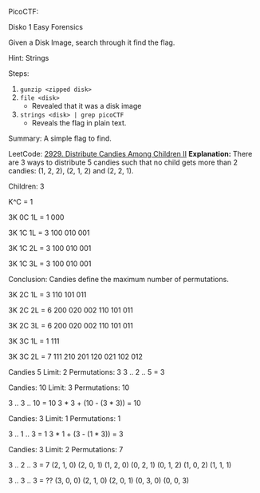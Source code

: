 PicoCTF: 

Disko 1
Easy
Forensics

Given a Disk Image, search through it find the flag.

Hint:
Strings

Steps:
1) `gunzip <zipped disk>`
2) `file <disk>`
	- Revealed that it was a disk image
3) `strings <disk> | grep picoCTF`
	- Reveals the flag in plain text.

Summary:
	A simple flag to find.



LeetCode:
[2929. Distribute Candies Among Children II](https://leetcode.com/problems/distribute-candies-among-children-ii/)
**Explanation:** There are 3 ways to distribute 5 candies such that no child gets more than 2 candies: (1, 2, 2), (2, 1, 2) and (2, 2, 1).

Children: 3

K^C = 1

3K 0C 1L = 1
000

3K 1C 1L = 3
100 010 001

3K 1C 2L = 3
100 010 001

3K 1C 3L = 3
100 010 001

Conclusion: Candies define the maximum number of permutations.

3K 2C 1L = 3
110 101 011

3K 2C 2L = 6
200 020 002
110 101 011

3K 2C 3L = 6
200 020 002
110 101 011

3K 3C 1L = 1
111

3K 3C 2L = 7
111
210 201
120 021
102 012

Candies 5
Limit: 2
Permutations: 3
3 ..  2 .. 5 = 3

Candies: 10
Limit: 3
Permutations: 10

3 .. 3 .. 10  = 10
3 * 3 + (10 - (3 * 3))  = 10

Candies: 3
Limit: 1
Permutations: 1

3 ..  1 .. 3  = 1
3 * 1 + (3 - (1 * 3)) = 3

Candies: 3
Limit: 2
Permutations:  7

3 ..  2 .. 3  = 7
(2, 1, 0) (2, 0, 1) 
(1, 2, 0) (0, 2, 1)
(0, 1, 2) (1, 0, 2)
(1, 1, 1)

3 .. 3 .. 3 = ??
(3, 0, 0) (2, 1, 0) (2, 0, 1) 
(0, 3, 0) 
(0, 0, 3)
